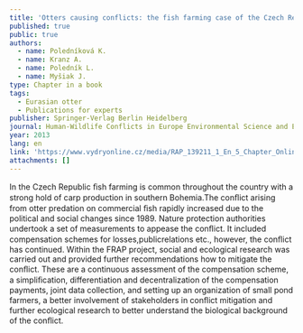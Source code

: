 ```yaml
---
title: 'Otters causing conflicts: the fish farming case of the Czech Republic'
published: true
public: true
authors:
  - name: Poledníková K.
  - name: Kranz A.
  - name: Poledník L.
  - name: Myšiak J.
type: Chapter in a book
tags:
  - Eurasian otter
  - Publications for experts
publisher: Springer-Verlag Berlin Heidelberg
journal: Human-Wildlife Conflicts in Europe Environmental Science and Engineering
year: 2013
lang: en
link: 'https://www.vydryonline.cz/media/RAP_139211_1_En_5_Chapter_OnlinePDF.pdf'
attachments: []
---
```

In the Czech Republic ﬁsh farming is common throughout the country with a strong hold of carp production in southern Bohemia.The conﬂict arising from otter predation on commercial ﬁsh rapidly increased due to the political and social changes since 1989. Nature protection authorities undertook a set of measurements to appease the conﬂict. It included compensation schemes for losses,publicrelations etc., however, the conﬂict has continued. Within the FRAP project, social and ecological research was carried out and provided further recommendations how to mitigate the conﬂict. These are a continuous assessment of the compensation scheme, a simpliﬁcation, differentiation and decentralization of the compensation payments, joint data collection, and setting up an organization of small pond farmers, a better involvement of stakeholders in conﬂict mitigation and further ecological research to better understand the biological background of the conﬂict.
